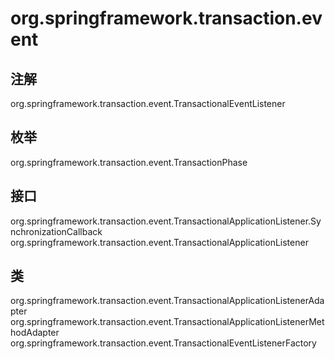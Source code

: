 # org.springframework.transaction.event

## 注解

org.springframework.transaction.event.TransactionalEventListener

## 枚举

org.springframework.transaction.event.TransactionPhase

## 接口

org.springframework.transaction.event.TransactionalApplicationListener.SynchronizationCallback
org.springframework.transaction.event.TransactionalApplicationListener<E extends ApplicationEvent>

## 类

org.springframework.transaction.event.TransactionalApplicationListenerAdapter<E extends ApplicationEvent>
org.springframework.transaction.event.TransactionalApplicationListenerMethodAdapter
org.springframework.transaction.event.TransactionalEventListenerFactory




